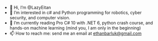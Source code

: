 - 👋 Hi, I’m @LazyEitan
- 👀 I’m interested in c# and Python programming for robotics, cyber security, and computer vision.
- 🌱 I’m currently reading Pro C# 10 with .NET 6, python crash course, and hands-on machine learning (mind you, I am only in the beginning)
- 📫 How to reach me: send me an email at ethanbarluk@gmail.com

<!---
LazyEitan/LazyEitan is a ✨ special ✨ repository because its `README.md` (this file) appears on your GitHub profile.
You can click the Preview link to take a look at your changes.
--->

